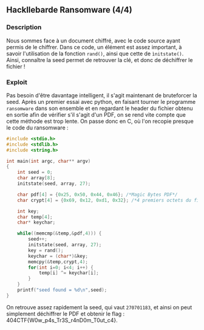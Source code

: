 ## Hackllebarde Ransomware (4/4)

### Description

Nous sommes face à un document chiffré, avec le code source ayant permis de le chiffrer. 
Dans ce code, un élément est assez important, à savoir l'utilisation de la fonction ```rand()```, ainsi que cette de ```ìnitstate()```.
Ainsi, connaître la seed permet de retrouver la clé, et donc de déchiffrer le fichier !

### Exploit

Pas besoin d'être davantage intelligent, il s'agit maintenant de bruteforcer la seed.
Après un premier essai avec python, en faisant tourner le programme ```ransomware``` dans son ensemble et en regardant le header du fichier obtenu en sortie afin de vérifier s'il s'agit d'un PDF, on se rend vite compte que cette méthode est trop lente.
On passe donc en C, où l'on recopie presque le code du ransomware :

```c
#include <stdio.h>
#include <stdlib.h>
#include <string.h>

int main(int argc, char** argv)
{
    int seed = 0;
    char array[8];
 	initstate(seed, array, 27);

    char pdf[4] = {0x25, 0x50, 0x44, 0x46}; /*Magic Bytes PDF*/
    char crypt[4] = {0x69, 0x12, 0xd1, 0x32}; /*4 premiers octets du fichier chiffré*/

    int key;
    char temp[4];
    char* keychar;

    while((memcmp(&temp,&pdf,4))) {
        seed++;
        initstate(seed, array, 27);
        key = rand();
        keychar = (char*)&key;
        memcpy(&temp,crypt,4);
        for(int i=0; i<4; i++) {
			temp[i] ^= keychar[i];
		}
    }
    printf("seed found = %d\n",seed);
}
```

On retrouve assez rapidement la seed, qui vaut ```270701183```, et ainsi on peut simplement déchiffrer le PDF et obtenir le flag : 404CTF{W0w_p4s_Tr3S_r4nD0m_T0ut_c4}.

